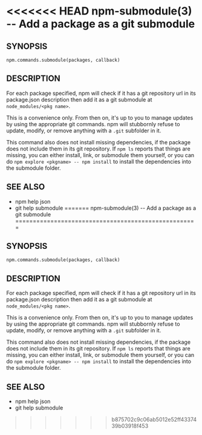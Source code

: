 <<<<<<< HEAD
npm-submodule(3) -- Add a package as a git submodule
====================================================

## SYNOPSIS

    npm.commands.submodule(packages, callback)

## DESCRIPTION

For each package specified, npm will check if it has a git repository url
in its package.json description then add it as a git submodule at
`node_modules/<pkg name>`.

This is a convenience only.  From then on, it's up to you to manage
updates by using the appropriate git commands.  npm will stubbornly
refuse to update, modify, or remove anything with a `.git` subfolder
in it.

This command also does not install missing dependencies, if the package
does not include them in its git repository.  If `npm ls` reports that
things are missing, you can either install, link, or submodule them yourself,
or you can do `npm explore <pkgname> -- npm install` to install the
dependencies into the submodule folder.

## SEE ALSO

* npm help json
* git help submodule
=======
npm-submodule(3) -- Add a package as a git submodule
====================================================

## SYNOPSIS

    npm.commands.submodule(packages, callback)

## DESCRIPTION

For each package specified, npm will check if it has a git repository url
in its package.json description then add it as a git submodule at
`node_modules/<pkg name>`.

This is a convenience only.  From then on, it's up to you to manage
updates by using the appropriate git commands.  npm will stubbornly
refuse to update, modify, or remove anything with a `.git` subfolder
in it.

This command also does not install missing dependencies, if the package
does not include them in its git repository.  If `npm ls` reports that
things are missing, you can either install, link, or submodule them yourself,
or you can do `npm explore <pkgname> -- npm install` to install the
dependencies into the submodule folder.

## SEE ALSO

* npm help json
* git help submodule
>>>>>>> b875702c9c06ab5012e52ff4337439b03918f453
